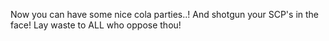 Now you can have some nice cola parties..! And shotgun your SCP's in the face! Lay waste to ALL who oppose thou!
